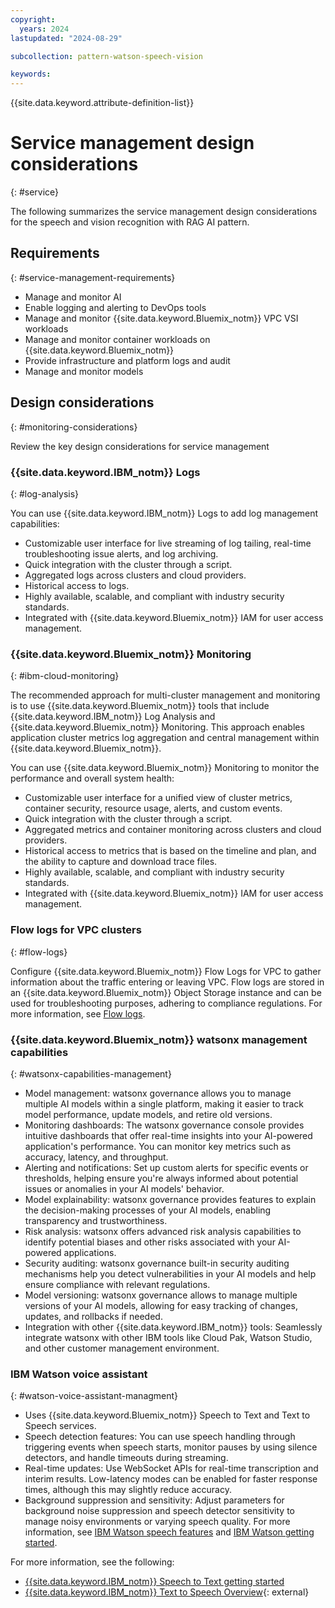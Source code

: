```yaml
---
copyright:
  years: 2024
lastupdated: "2024-08-29"

subcollection: pattern-watson-speech-vision

keywords:
---
```

{{site.data.keyword.attribute-definition-list}}

# Service management design considerations
{: #service}

The following summarizes the service management design considerations for the speech and vision recognition with RAG AI pattern.

## Requirements
{: #service-management-requirements}

- Manage and monitor AI
- Enable logging and alerting to DevOps tools
- Manage and monitor {{site.data.keyword.Bluemix_notm}} VPC VSI workloads
- Manage and monitor container workloads on {{site.data.keyword.Bluemix_notm}}
- Provide infrastructure and platform logs and audit
- Manage and monitor models

## Design considerations
{: #monitoring-considerations}

Review the key design considerations for service management

### {{site.data.keyword.IBM_notm}} Logs
{: #log-analysis}

You can use {{site.data.keyword.IBM_notm}} Logs to add log management capabilities:

- Customizable user interface for live streaming of log tailing, real-time troubleshooting issue alerts, and log archiving.
- Quick integration with the cluster through a script.
- Aggregated logs across clusters and cloud providers.
- Historical access to logs.
- Highly available, scalable, and compliant with industry security standards.
- Integrated with {{site.data.keyword.Bluemix_notm}} IAM for user access management.

### {{site.data.keyword.Bluemix_notm}} Monitoring
{: #ibm-cloud-monitoring}

The recommended approach for multi-cluster management and monitoring is to use {{site.data.keyword.Bluemix_notm}} tools that include {{site.data.keyword.IBM_notm}} Log Analysis and {{site.data.keyword.Bluemix_notm}} Monitoring. This approach enables application cluster metrics log aggregation and central management within {{site.data.keyword.Bluemix_notm}}.

You can use {{site.data.keyword.Bluemix_notm}} Monitoring to monitor the performance and overall system health:

- Customizable user interface for a unified view of cluster metrics, container security, resource usage, alerts, and custom events.
- Quick integration with the cluster through a script.
- Aggregated metrics and container monitoring across clusters and cloud providers.
- Historical access to metrics that is based on the timeline and plan, and the ability to capture and download trace files.
- Highly available, scalable, and compliant with industry security standards.
- Integrated with {{site.data.keyword.Bluemix_notm}} IAM for user access management.

### Flow logs for VPC clusters
{: #flow-logs}

Configure {{site.data.keyword.Bluemix_notm}} Flow Logs for VPC to gather information about the traffic entering or leaving VPC. Flow logs are stored in an {{site.data.keyword.Bluemix_notm}} Object Storage instance and can be used for troubleshooting purposes, adhering to compliance regulations. For more information, see [Flow logs](https://cloud.ibm.com/docs/vpc?topic=vpc-flow-logs).

### {{site.data.keyword.Bluemix_notm}} watsonx management capabilities
{: #watsonx-capabilities-management}

- Model management: watsonx governance allows you to manage multiple AI models within a single platform, making it easier to track model performance, update models, and retire old versions.
- Monitoring dashboards: The watsonx governance console provides intuitive dashboards that offer real-time insights into your AI-powered application's performance. You can monitor key metrics such as accuracy, latency, and throughput.
- Alerting and notifications: Set up custom alerts for specific events or thresholds, helping ensure you're always informed about potential issues or anomalies in your AI models' behavior.
- Model explainability: watsonx governance provides features to explain the decision-making processes of your AI models, enabling transparency and trustworthiness.
- Risk analysis: watsonx offers advanced risk analysis capabilities to identify potential biases and other risks associated with your AI-powered applications.
- Security auditing: watsonx governance built-in security auditing mechanisms help you detect vulnerabilities in your AI models and help ensure compliance with relevant regulations.
- Model versioning: watsonx governance allows to manage multiple versions of your AI models, allowing for easy tracking of changes, updates, and rollbacks if needed.
- Integration with other {{site.data.keyword.IBM_notm}} tools: Seamlessly integrate watsonx with other IBM tools like Cloud Pak, Watson Studio, and other customer management environment.

### IBM Watson voice assistant
{: #watson-voice-assistant-managment}

- Uses {{site.data.keyword.Bluemix_notm}} Speech to Text and Text to Speech services.
- Speech detection features: You can use speech handling through triggering events when speech starts, monitor pauses by using silence detectors, and handle timeouts during streaming.
- Real-time updates: Use WebSocket APIs for real-time transcription and interim results. Low-latency modes can be enabled for faster response times, although this may slightly reduce accuracy.
- Background suppression and sensitivity: Adjust parameters for background noise suppression and speech detector sensitivity to manage noisy environments or varying speech quality. For more information, see [IBM Watson speech features](/docs/speech-to-text?topic=speech-to-text-service-features) and [IBM Watson getting started](/docs/services/speech-to-text?topic=speech-to-text-gettingStarted).

For more information, see the following:

- [{{site.data.keyword.IBM_notm}} Speech to Text getting started](/docs/services/speech-to-text?topic=speech-to-text-gettingStarted)
- [{{site.data.keyword.IBM_notm}} Text to Speech Overview](https://cloud.ibm.com/catalog/services/text-to-speech){: external}

